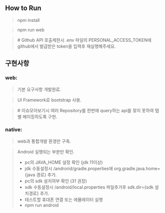 ## How to Run

> npm install
   
> npm run web

> \# Github API 호출제한시 .env 파일의 PERSONAL_ACCESS_TOKEN에 github에서 발급받은 token을 입력후 재실행해주세요.

    
          

## 구현사항

### web: 
> 기본 요구사항 개발완료.

> UI Framework로 bootstrap 사용.

> \# 이슈모아보기시 여러 Repository를 한번에 query하는 api를 찾지 못하여 탭별 페이징하도록 구현.

### native:
> web과 통합개발 환경만 구축.

> Android 실행되는 부분만 확인.   
> - pc의 JAVA_HOME 설정 확인 (jdk 11이상)
> - jdk 수동설정시 /androrid/gradle.properties에 org.gradle.java.home={java 경로} 추가.
> - pc의 sdk 설치여부 확인 (31 권장)
> - sdk 수동설정시 /android/local.properties 파일추가후 sdk.dir={sdk 설치경로} 추가.
> - 테스트할 휴대폰 연결 또는 에뮬레이터 실행
> - npm run android